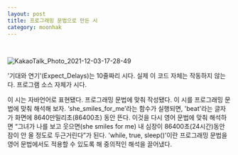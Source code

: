 ```yaml
---
layout: post 
title: 프로그래밍 문법으로 만든 시
category: moonhak
---
```


<br/>

![KakaoTalk_Photo_2021-12-03-17-28-49](https://user-images.githubusercontent.com/95357441/144570640-a1aa3796-7ea2-47cc-9faa-aa4a7737e96c.jpeg)

'기대와 연기'(Expect_Delays)는 10줄짜리 시다. 실제 이 코드 자체는 작동하지 않는다. 프로그램 소스 자체가 시다.

이 시는 자바언어로 표현됐다. 프로그래밍 문법에 맞춰 작성됐다. 이 시를 프로그래밍 문법에 맞춰 해석해 보자. 
‘she_smiles_for_me’라는 함수가 실행되면, 'beat'라는 글자가 화면에 8640만밀리초(86400초) 동안 뜬다. 
이것을 다시 영어 문법에 맞춰 해석하면 “그녀가 나를 보고 웃으면(she smiles for me) 내 심장이 86400초(24시간)동안 잠이 안 올 정도로 두근거린다”가 된다. 
'while, true, sleep()'이란 프로그래밍 문법을 영어 문법에서도 적용할 수 있도록 해 중의적인 해석을 끌어냈다.
